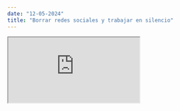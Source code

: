```yaml
---
date: "12-05-2024"
title: "Borrar redes sociales y trabajar en silencio"
---
```

<iframe src="https://www.youtube.com/embed/5yDyReJsm8Y" allowfullscreen></iframe>
